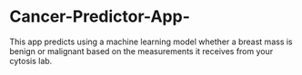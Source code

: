 # Cancer-Predictor-App-
This app predicts using a machine learning model whether a breast mass is benign or malignant based on the measurements it receives from your cytosis lab.
